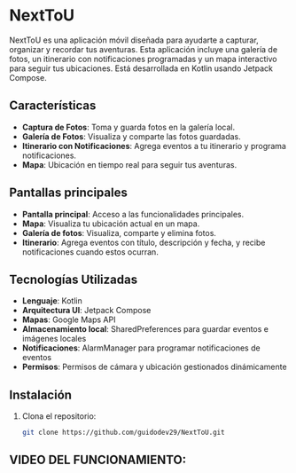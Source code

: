 # NextToU

NextToU es una aplicación móvil diseñada para ayudarte a capturar, organizar y recordar tus aventuras. Esta aplicación incluye una galería de fotos, un itinerario con notificaciones programadas y un mapa interactivo para seguir tus ubicaciones. Está desarrollada en Kotlin usando Jetpack Compose.

## Características

- **Captura de Fotos**: Toma y guarda fotos en la galería local.
- **Galería de Fotos**: Visualiza y comparte las fotos guardadas.
- **Itinerario con Notificaciones**: Agrega eventos a tu itinerario y programa notificaciones.
- **Mapa**: Ubicación en tiempo real para seguir tus aventuras.

## Pantallas principales

- **Pantalla principal**: Acceso a las funcionalidades principales.
- **Mapa**: Visualiza tu ubicación actual en un mapa.
- **Galería de fotos**: Visualiza, comparte y elimina fotos.
- **Itinerario**: Agrega eventos con título, descripción y fecha, y recibe notificaciones cuando estos ocurran.

## Tecnologías Utilizadas

- **Lenguaje**: Kotlin
- **Arquitectura UI**: Jetpack Compose
- **Mapas**: Google Maps API
- **Almacenamiento local**: SharedPreferences para guardar eventos e imágenes locales
- **Notificaciones**: AlarmManager para programar notificaciones de eventos
- **Permisos**: Permisos de cámara y ubicación gestionados dinámicamente

## Instalación

1. Clona el repositorio:

   ```bash
   git clone https://github.com/guidodev29/NextToU.git

## VIDEO DEL FUNCIONAMIENTO: 


